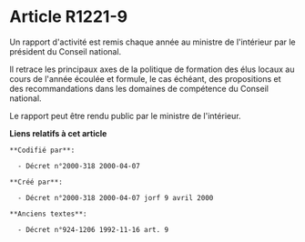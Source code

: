 # Article R1221-9

Un rapport d'activité est remis chaque année au ministre de l'intérieur par le président du Conseil national.

Il retrace les principaux axes de la politique de formation des élus locaux au cours de l'année écoulée et formule, le cas
échéant, des propositions et des recommandations dans les domaines de compétence du Conseil national.

Le rapport peut être rendu public par le ministre de l'intérieur.

**Liens relatifs à cet article**

	**Codifié par**:

	  - Décret n°2000-318 2000-04-07

	**Créé par**:

	  - Décret n°2000-318 2000-04-07 jorf 9 avril 2000

	**Anciens textes**:

	  - Décret n°924-1206 1992-11-16 art. 9
